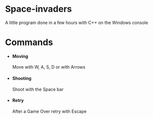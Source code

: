 # Space-invaders
A little program done in a few hours with C++ on the Windows console

# Commands

* #### Moving
  Move with W, A, S, D or with Arrows
* #### Shooting
  Shoot with the Space bar
* #### Retry
  After a Game Over retry with Escape
  
